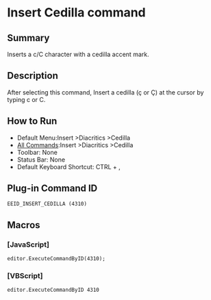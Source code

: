 # Insert Cedilla command

## Summary

Inserts a c/C character with a cedilla accent mark.

## Description

After selecting this command, Insert a cedilla (ç or Ç) at the cursor by typing c or C.

## How to Run

- Default Menu:Insert \>Diacritics \>Cedilla
- [All Commands](../tools/all_commands):Insert \>Diacritics \>Cedilla
- Toolbar: None
- Status Bar: None
- Default Keyboard Shortcut: CTRL + ,

## Plug-in Command ID

```
EEID_INSERT_CEDILLA (4310)```

## Macros

### \[JavaScript\]

```
editor.ExecuteCommandByID(4310);
```

### \[VBScript\]

```
editor.ExecuteCommandByID 4310
```
